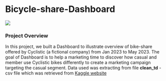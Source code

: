 # Bicycle-share-Dashboard

<img src=https://www.christiesrealestate.com/blog/wp-content/uploads/2016/04/Nyc-Bike-Skyline-2.jpg>

### **Project Overview**

In this project, we built a Dashboard to illustrate overview of bike-share offered by Cyclistic (a fictional company) from Jan 2023 to May 2023. The goal of Dashboard is to help a marketing time to discover how casual and member use Cyclistic bikes differently to create a marketing campaign targeting the casual segment.  Data used was extracting from file **clean_td** - csv file which was retrieved from [Kaggle website](https://www.kaggle.com/datasets/whitanyaalexander/google-data-analytics-capstone-cyclistic-2023/code)



